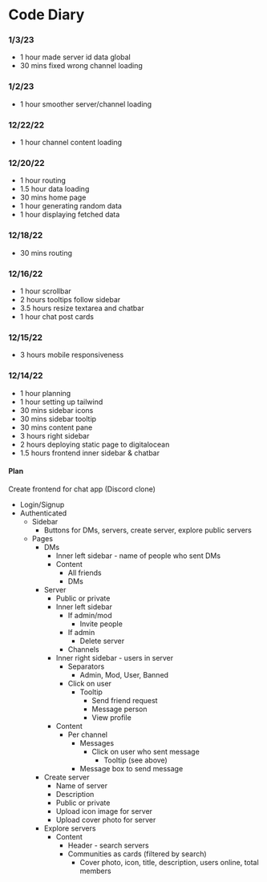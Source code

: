 # Code Diary
### 1/3/23
- 1 hour made server id data global
- 30 mins fixed wrong channel loading

### 1/2/23
- 1 hour smoother server/channel loading

### 12/22/22
- 1 hour channel content loading

### 12/20/22
- 1 hour routing
- 1.5 hour data loading
- 30 mins home page
- 1 hour generating random data
- 1 hour displaying fetched data

### 12/18/22 
- 30 mins routing

### 12/16/22
- 1 hour scrollbar
- 2 hours tooltips follow sidebar
- 3.5 hours resize textarea and chatbar
- 1 hour chat post cards

### 12/15/22
- 3 hours mobile responsiveness

### 12/14/22
- 1 hour planning
- 1 hour setting up tailwind
- 30 mins sidebar icons
- 30 mins sidebar tooltip
- 30 mins content pane
- 3 hours right sidebar
- 2 hours deploying static page to digitalocean
- 1.5 hours frontend inner sidebar & chatbar

#### Plan
Create frontend for chat app (Discord clone)
- Login/Signup
- Authenticated
    - Sidebar
        - Buttons for DMs, servers, create server, explore public servers
    - Pages
        - DMs
            - Inner left sidebar - name of people who sent DMs
            - Content
                - All friends
                - DMs
        - Server
            - Public or private
            - Inner left sidebar
                - If admin/mod
                    - Invite people
                - If admin
                    - Delete server
                - Channels
            - Inner right sidebar - users in server
                - Separators
                    - Admin, Mod, User, Banned
                - Click on user
                    - Tooltip
                        - Send friend request
                        - Message person
                        - View profile
            - Content
                - Per channel
                    - Messages
                        - Click on user who sent message
                            - Tooltip (see above)
                    - Message box to send message
        - Create server
            - Name of server
            - Description
            - Public or private
            - Upload icon image for server
            - Upload cover photo for server
        - Explore servers
            - Content
                - Header - search servers
                - Communities as cards (filtered by search)
                    - Cover photo, icon, title, description, users online, total members
